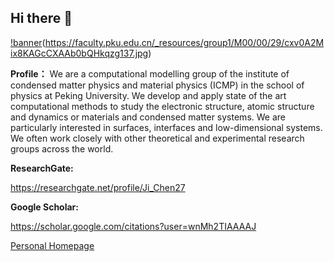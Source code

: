 ## Hi there 👋

[!banner](a.gpg)(https://faculty.pku.edu.cn/_resources/group1/M00/00/29/cxv0A2Mix8KAGcCXAAb0bQHkqzg137.jpg)

**Profile：**
We are a computational modelling group of the institute of condensed matter physics and material physics (ICMP) in the school of physics at Peking University. We develop and apply state of the art computational methods to study the electronic structure, atomic structure and dynamics or materials and condensed matter systems. We are particularly interested in surfaces, interfaces and low-dimensional systems. We often work closely with other theoretical and experimental research groups across the world.

**ResearchGate:**

https://researchgate.net/profile/Ji_Chen27

**Google Scholar:**

https://scholar.google.com/citations?user=wnMh2TIAAAAJ

[Personal Homepage](https://faculty.pku.edu.cn/chenji/en/zdylm/41019/list/index.htm)
